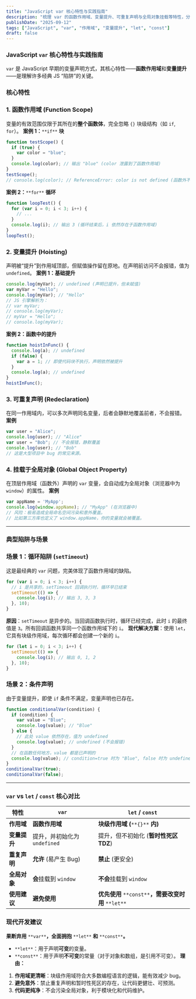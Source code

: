 ```yaml
---
title: "JavaScript var 核心特性与实践指南"
description: "梳理 var 的函数作用域、变量提升、可重复声明与全局对象挂载等特性，分析 setTimeout 循环等典型陷阱，并与 let/const 对比给出现代使用建议。"
publishDate: "2025-09-12"
tags: ["JavaScript", "var", "作用域", "变量提升", "let", "const"]
draft: false
---
```


### JavaScript `var` 核心特性与实践指南
`var` 是 JavaScript 早期的变量声明方式，其核心特性——**函数作用域**和**变量提升**——是理解许多经典 JS “陷阱”的关键。
### 核心特性
### 1. 函数作用域 (Function Scope)
变量的有效范围仅限于其所在的**整个函数体**，完全忽略 `{}` 块级结构（如 `if`, `for`）。
**案例 1：**`**if**` **块**
```JavaScript
function testScope() {
  if (true) {
    var color = "blue";
  }
  console.log(color); // 输出 "blue" (color 泄露到了函数作用域)
}
testScope();
// console.log(color); // ReferenceError: color is not defined (函数外不可访问)
```
**案例 2：**`**for**` **循环**
```JavaScript
function loopTest() {
  for (var i = 0; i < 3; i++) {
    // ...
  }
  console.log(i); // 输出 3 (循环结束后，i 依然存在于函数作用域)
}
loopTest();
```
### 2. 变量提升 (Hoisting)
声明被“提升”到作用域顶部，但赋值操作留在原地。在声明前访问不会报错，值为 `undefined`。
**案例 1：基础提升**
```JavaScript
console.log(myVar); // undefined (声明已提升，但未赋值)
var myVar = "Hello";
console.log(myVar); // "Hello"
// JS 引擎解析为：
// var myVar;
// console.log(myVar);
// myVar = "Hello";
// console.log(myVar);
```
**案例 2：函数中的提升**
```JavaScript
function hoistInFunc() {
  console.log(a); // undefined
  if (false) {
    var a = 1; // 即使代码块不执行，声明依然被提升
  }
  console.log(a); // undefined
}
hoistInFunc();
```
### 3. 可重复声明 (Redeclaration)
在同一作用域内，可以多次声明同名变量，后者会静默地覆盖前者，不会报错。
**案例**
```JavaScript
var user = "Alice";
console.log(user); // "Alice"
var user = "Bob"; // 不会报错，静默覆盖
console.log(user); // "Bob"
// 这是大型项目中 bug 的常见来源。
```
### 4. 挂载于全局对象 (Global Object Property)
在顶层作用域（函数外）声明的 `var` 变量，会自动成为全局对象（浏览器中为 `window`）的属性。
**案例**
```JavaScript
var appName = 'MyApp';
console.log(window.appName); // "MyApp" (在浏览器中)
// 风险：极易造成全局命名空间污染和意外覆盖。
// 比如第三方库也定义了 window.appName，你的变量就会被覆盖。
```
---
### 典型陷阱与场景
### 场景 1：循环陷阱 (`setTimeout`)
这是最经典的 `var` 问题，完美体现了函数作用域的缺陷。
```JavaScript
for (var i = 0; i < 3; i++) {
  // i 是共享的，setTimeout 回调执行时，循环早已结束
  setTimeout(() => {
    console.log(i); // 输出 3, 3, 3
  }, 10);
}
```
**原因**：`setTimeout` 是异步的。当回调函数执行时，循环已经完成，此时 `i` 的最终值是 `3`。所有回调函数共享同一个函数作用域下的 `i`。
**现代解决方案**：使用 `let`，它具有块级作用域，每次循环都会创建一个新的 `i`。
```JavaScript
for (let i = 0; i < 3; i++) {
  setTimeout(() => {
    console.log(i); // 输出 0, 1, 2
  }, 10);
}
```
### 场景 2：条件声明
由于变量提升，即使 `if` 条件不满足，变量声明也已存在。
```JavaScript
function conditionalVar(condition) {
  if (condition) {
    var value = "Blue";
    console.log(value); // "Blue"
  } else {
    // 此处 value 依然存在，值为 undefined
    console.log(value); // undefined (不会报错)
  }
  // 在函数任何地方，value 都是已声明的
  console.log(value); // condition=true 时为 "Blue", false 时为 undefined
}
conditionalVar(true);
conditionalVar(false);
```
---
### `var` vs `let` / `const` 核心对比
|特性|`var`|`let` / `const`|
|---|---|---|
|**作用域**|**函数作用域**|**块级作用域 (**`**{}**` **内)**|
|**变量提升**|提升，并初始化为 `undefined`|提升，但不初始化 (**暂时性死区 TDZ**)|
|**重复声明**|**允许** (易产生 Bug)|**禁止** (更安全)|
|**全局对象**|**会**挂载到 `window`|**不会**挂载到 `window`|
|**使用建议**|**避免使用**|**优先使用** `**const**`**，需要改变时用** `**let**`|
### 现代开发建议
**果断弃用** `**var**`**，全面拥抱** `**let**` **和** `**const**`**。**
- `**let**`：用于声明**可变**的变量。
- `**const**`：用于声明**不可变**的常量（对于对象和数组，是引用不可变）。
**理由：**
1. **作用域更清晰**：块级作用域符合大多数编程语言的逻辑，能有效减少 bug。
2. **避免意外**：禁止重复声明和暂时性死区的存在，让代码更健壮、可预测。
3. **代码更纯净**：不会污染全局对象，利于模块化和代码维护。
